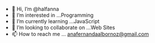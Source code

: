 - 👋 Hi, I’m @halfanna
- 👀 I’m interested in ...Programming
- 🌱 I’m currently learning ...JavaScript
- 💞️ I’m looking to collaborate on ...Web Sites
- 📫 How to reach me ... anafernandaalbornoz@gmail.com

<!---
halfanna/halfanna is a ✨ special ✨ repository because its `README.md` (this file) appears on your GitHub profile.
You can click the Preview link to take a look at your changes.
--->
